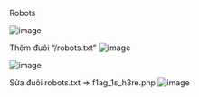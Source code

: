 Robots
 
 ![image](https://user-images.githubusercontent.com/86923385/126904770-3dbbd807-3f87-4ceb-907d-f32f68d08f08.png)
 
Thêm đuôi “/robots.txt”
![image](https://user-images.githubusercontent.com/86923385/126904801-374bd06e-71fa-40a3-8aef-00b5f0ef346d.png)

 ![image](https://user-images.githubusercontent.com/86923385/126904782-bd518eea-23e7-45ed-a738-48da782611c1.png)

Sửa đuôi robots.txt => f1ag_1s_h3re.php
![image](https://user-images.githubusercontent.com/86923385/126904806-746d141c-4192-4303-8c14-410f3da3bcb6.png)

 

 
